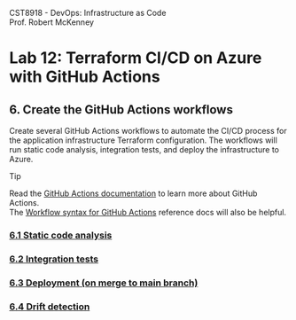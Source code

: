 CST8918 - DevOps: Infrastructure as Code  
Prof. Robert McKenney

# Lab 12: Terraform CI/CD on Azure with GitHub Actions

## 6. Create the GitHub Actions workflows

Create several GitHub Actions workflows to automate the CI/CD process for the application infrastructure Terraform configuration. The workflows will run static code analysis, integration tests, and deploy the infrastructure to Azure.

> [!TIP]
> Read the [GitHub Actions documentation](https://docs.github.com/en/actions) to learn more about GitHub Actions.  
> The [Workflow syntax for GitHub Actions](https://docs.github.com/en/actions/using-workflows/workflow-syntax-for-github-actions) reference docs will also be helpful.

### [6.1 Static code analysis](6_1-terraform-static-tests.md)

### [6.2 Integration tests](6_2-terraform-integration.md)

### [6.3 Deployment (on merge to main branch)](6_3-terraform-deploy.md)

### [6.4 Drift detection](6_4-terraform-drift.md)
